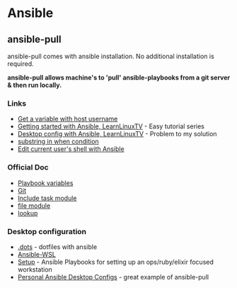 # Ansible

## ansible-pull

ansible-pull comes with ansible installation. No additional installation is required. 

**ansible-pull allows machine's to 'pull' ansible-playbooks from a git server & then run locally.**



### Links

* [Get a variable with host username](https://stackoverflow.com/questions/26394096/how-do-i-get-a-variable-with-the-name-of-the-user-running-ansible)
* [Getting started with Ansible, LearnLinuxTV](https://www.youtube.com/playlist?list=PLT98CRl2KxKEUHie1m24-wkyHpEsa4Y70) - Easy tutorial series
* [Desktop config with Ansible, LearnLinuxTV](https://www.youtube.com/watch?v=gIDywsGBqf4) - Problem to my solution
* [substring in when condition](https://stackoverflow.com/questions/36496911/run-an-ansible-task-only-when-the-variable-contains-a-specific-string)
* [Edit current user's shell with Ansible](https://stackoverflow.com/questions/43560657/edit-current-users-shell-with-ansible)

### Official Doc

* [Playbook variables](https://docs.ansible.com/ansible/latest/user_guide/playbooks_variables.html)
* [Git](https://docs.ansible.com/ansible/latest/collections/ansible/builtin/git_module.html) 
* [Include task module](https://docs.ansible.com/ansible/latest/collections/ansible/builtin/include_tasks_module.html)
* [file module](https://docs.ansible.com/ansible/latest/collections/ansible/builtin/file_module.html)
* [lookup](https://docs.ansible.com/ansible/latest/plugins/lookup.html)

### Desktop configuration

* [.dots](https://github.com/Addvilz/dots) - dotfiles with ansible
* [Ansible-WSL](https://github.com/Wintus/Ansible-WSL)
* [Setup](https://github.com/jasonwc/setup) - Ansible Playbooks for setting up an ops/ruby/elixir focused workstation
* [Personal Ansible Desktop Configs](https://github.com/LearnLinuxTV/personal_ansible_desktop_configs) - great example of ansible-pull



